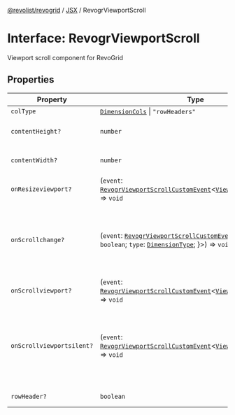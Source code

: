 [@revolist/revogrid](README.md) / [JSX](Namespace.JSX.md) / RevogrViewportScroll

# Interface: RevogrViewportScroll

Viewport scroll component for RevoGrid

## Properties

| Property | Type | Description | Defined in |
| ------ | ------ | ------ | ------ |
| `colType` | [`DimensionCols`](TypeAlias.DimensionCols.md) \| `"rowHeaders"` | - | [src/components.d.ts:2175](https://github.com/revolist/revogrid/blob/2d9504ecff6b493d547df979b2259be6b639351c/src/components.d.ts#L2175) |
| `contentHeight?` | `number` | Height of inner content | [src/components.d.ts:2179](https://github.com/revolist/revogrid/blob/2d9504ecff6b493d547df979b2259be6b639351c/src/components.d.ts#L2179) |
| `contentWidth?` | `number` | Width of inner content | [src/components.d.ts:2183](https://github.com/revolist/revogrid/blob/2d9504ecff6b493d547df979b2259be6b639351c/src/components.d.ts#L2183) |
| `onResizeviewport?` | (`event`: [`RevogrViewportScrollCustomEvent`](Interface.RevogrViewportScrollCustomEvent.md)\<[`ViewPortResizeEvent`](TypeAlias.ViewPortResizeEvent.md)\>) => `void` | Viewport resize | [src/components.d.ts:2187](https://github.com/revolist/revogrid/blob/2d9504ecff6b493d547df979b2259be6b639351c/src/components.d.ts#L2187) |
| `onScrollchange?` | (`event`: [`RevogrViewportScrollCustomEvent`](Interface.RevogrViewportScrollCustomEvent.md)\<\{ `hasScroll`: `boolean`; `type`: [`DimensionType`](TypeAlias.DimensionType.md); \}\>) => `void` | Triggered on scroll change, can be used to get information about scroll visibility | [src/components.d.ts:2191](https://github.com/revolist/revogrid/blob/2d9504ecff6b493d547df979b2259be6b639351c/src/components.d.ts#L2191) |
| `onScrollviewport?` | (`event`: [`RevogrViewportScrollCustomEvent`](Interface.RevogrViewportScrollCustomEvent.md)\<[`ViewPortScrollEvent`](TypeAlias.ViewPortScrollEvent.md)\>) => `void` | Before scroll event | [src/components.d.ts:2198](https://github.com/revolist/revogrid/blob/2d9504ecff6b493d547df979b2259be6b639351c/src/components.d.ts#L2198) |
| `onScrollviewportsilent?` | (`event`: [`RevogrViewportScrollCustomEvent`](Interface.RevogrViewportScrollCustomEvent.md)\<[`ViewPortScrollEvent`](TypeAlias.ViewPortScrollEvent.md)\>) => `void` | Silently scroll to coordinate Made to align negative coordinates for mobile devices | [src/components.d.ts:2202](https://github.com/revolist/revogrid/blob/2d9504ecff6b493d547df979b2259be6b639351c/src/components.d.ts#L2202) |
| `rowHeader?` | `boolean` | Enable row header | [src/components.d.ts:2206](https://github.com/revolist/revogrid/blob/2d9504ecff6b493d547df979b2259be6b639351c/src/components.d.ts#L2206) |

